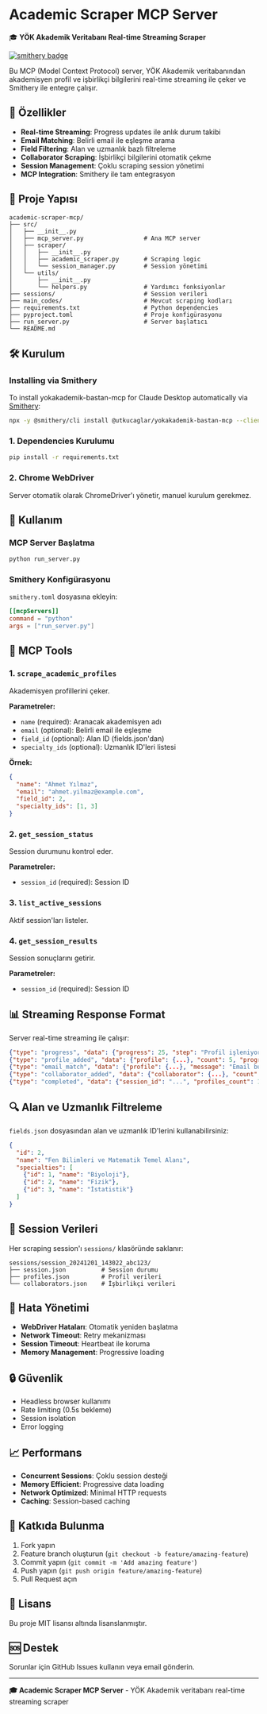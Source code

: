 # Academic Scraper MCP Server

🎓 **YÖK Akademik Veritabanı Real-time Streaming Scraper**

[![smithery badge](https://smithery.ai/badge/@utkucaglar/yokakademik-bastan-mcp)](https://smithery.ai/server/@utkucaglar/yokakademik-bastan-mcp)

Bu MCP (Model Context Protocol) server, YÖK Akademik veritabanından akademisyen profil ve işbirlikçi bilgilerini real-time streaming ile çeker ve Smithery ile entegre çalışır.

## 🚀 Özellikler

- **Real-time Streaming**: Progress updates ile anlık durum takibi
- **Email Matching**: Belirli email ile eşleşme arama
- **Field Filtering**: Alan ve uzmanlık bazlı filtreleme
- **Collaborator Scraping**: İşbirlikçi bilgilerini otomatik çekme
- **Session Management**: Çoklu scraping session yönetimi
- **MCP Integration**: Smithery ile tam entegrasyon

## 📁 Proje Yapısı

```
academic-scraper-mcp/
├── src/
│   ├── __init__.py
│   ├── mcp_server.py                 # Ana MCP server
│   ├── scraper/
│   │   ├── __init__.py
│   │   ├── academic_scraper.py       # Scraping logic
│   │   └── session_manager.py        # Session yönetimi
│   └── utils/
│       ├── __init__.py
│       └── helpers.py                # Yardımcı fonksiyonlar
├── sessions/                         # Session verileri
├── main_codes/                       # Mevcut scraping kodları
├── requirements.txt                  # Python dependencies
├── pyproject.toml                    # Proje konfigürasyonu
├── run_server.py                     # Server başlatıcı
└── README.md
```

## 🛠️ Kurulum

### Installing via Smithery

To install yokakademik-bastan-mcp for Claude Desktop automatically via [Smithery](https://smithery.ai/server/@utkucaglar/yokakademik-bastan-mcp):

```bash
npx -y @smithery/cli install @utkucaglar/yokakademik-bastan-mcp --client claude
```

### 1. Dependencies Kurulumu

```bash
pip install -r requirements.txt
```

### 2. Chrome WebDriver

Server otomatik olarak ChromeDriver'ı yönetir, manuel kurulum gerekmez.

## 🚀 Kullanım

### MCP Server Başlatma

```bash
python run_server.py
```

### Smithery Konfigürasyonu

`smithery.toml` dosyasına ekleyin:

```toml
[[mcpServers]]
command = "python"
args = ["run_server.py"]
```

## 🔧 MCP Tools

### 1. `scrape_academic_profiles`

Akademisyen profillerini çeker.

**Parametreler:**
- `name` (required): Aranacak akademisyen adı
- `email` (optional): Belirli email ile eşleşme
- `field_id` (optional): Alan ID (fields.json'dan)
- `specialty_ids` (optional): Uzmanlık ID'leri listesi

**Örnek:**
```json
{
  "name": "Ahmet Yılmaz",
  "email": "ahmet.yilmaz@example.com",
  "field_id": 2,
  "specialty_ids": [1, 3]
}
```

### 2. `get_session_status`

Session durumunu kontrol eder.

**Parametreler:**
- `session_id` (required): Session ID

### 3. `list_active_sessions`

Aktif session'ları listeler.

### 4. `get_session_results`

Session sonuçlarını getirir.

**Parametreler:**
- `session_id` (required): Session ID

## 📊 Streaming Response Format

Server real-time streaming ile çalışır:

```json
{"type": "progress", "data": {"progress": 25, "step": "Profil işleniyor..."}}
{"type": "profile_added", "data": {"profile": {...}, "count": 5, "progress": 30}}
{"type": "email_match", "data": {"profile": {...}, "message": "Email bulundu!"}}
{"type": "collaborator_added", "data": {"collaborator": {...}, "count": 3, "total": 10}}
{"type": "completed", "data": {"session_id": "...", "profiles_count": 15, "collaborators_count": 8}}
```

## 🔍 Alan ve Uzmanlık Filtreleme

`fields.json` dosyasından alan ve uzmanlık ID'lerini kullanabilirsiniz:

```json
{
  "id": 2,
  "name": "Fen Bilimleri ve Matematik Temel Alanı",
  "specialties": [
    {"id": 1, "name": "Biyoloji"},
    {"id": 2, "name": "Fizik"},
    {"id": 3, "name": "İstatistik"}
  ]
}
```

## 📁 Session Verileri

Her scraping session'ı `sessions/` klasöründe saklanır:

```
sessions/session_20241201_143022_abc123/
├── session.json          # Session durumu
├── profiles.json         # Profil verileri
└── collaborators.json    # İşbirlikçi verileri
```

## 🐛 Hata Yönetimi

- **WebDriver Hataları**: Otomatik yeniden başlatma
- **Network Timeout**: Retry mekanizması
- **Session Timeout**: Heartbeat ile koruma
- **Memory Management**: Progressive loading

## 🔒 Güvenlik

- Headless browser kullanımı
- Rate limiting (0.5s bekleme)
- Session isolation
- Error logging

## 📈 Performans

- **Concurrent Sessions**: Çoklu session desteği
- **Memory Efficient**: Progressive data loading
- **Network Optimized**: Minimal HTTP requests
- **Caching**: Session-based caching

## 🤝 Katkıda Bulunma

1. Fork yapın
2. Feature branch oluşturun (`git checkout -b feature/amazing-feature`)
3. Commit yapın (`git commit -m 'Add amazing feature'`)
4. Push yapın (`git push origin feature/amazing-feature`)
5. Pull Request açın

## 📄 Lisans

Bu proje MIT lisansı altında lisanslanmıştır.

## 🆘 Destek

Sorunlar için GitHub Issues kullanın veya email gönderin.

---

**🎓 Academic Scraper MCP Server** - YÖK Akademik veritabanı real-time streaming scraper 